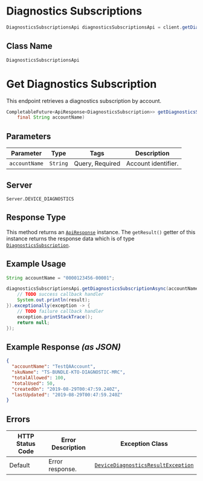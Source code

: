 # Diagnostics Subscriptions

```java
DiagnosticsSubscriptionsApi diagnosticsSubscriptionsApi = client.getDiagnosticsSubscriptionsApi();
```

## Class Name

`DiagnosticsSubscriptionsApi`


# Get Diagnostics Subscription

This endpoint retrieves a diagnostics subscription by account.

```java
CompletableFuture<ApiResponse<DiagnosticsSubscription>> getDiagnosticsSubscriptionAsync(
    final String accountName)
```

## Parameters

| Parameter | Type | Tags | Description |
|  --- | --- | --- | --- |
| `accountName` | `String` | Query, Required | Account identifier. |

## Server

`Server.DEVICE_DIAGNOSTICS`

## Response Type

This method returns an [`ApiResponse`](../../doc/api-response.md) instance. The `getResult()` getter of this instance returns the response data which is of type [`DiagnosticsSubscription`](../../doc/models/diagnostics-subscription.md).

## Example Usage

```java
String accountName = "0000123456-00001";

diagnosticsSubscriptionsApi.getDiagnosticsSubscriptionAsync(accountName).thenAccept(result -> {
    // TODO success callback handler
    System.out.println(result);
}).exceptionally(exception -> {
    // TODO failure callback handler
    exception.printStackTrace();
    return null;
});
```

## Example Response *(as JSON)*

```json
{
  "accountName": "TestQAAccount",
  "skuName": "TS-BUNDLE-KTO-DIAGNOSTIC-MRC",
  "totalAllowed": 100,
  "totalUsed": 50,
  "createdOn": "2019-08-29T00:47:59.240Z",
  "lastUpdated": "2019-08-29T00:47:59.240Z"
}
```

## Errors

| HTTP Status Code | Error Description | Exception Class |
|  --- | --- | --- |
| Default | Error response. | [`DeviceDiagnosticsResultException`](../../doc/models/device-diagnostics-result-exception.md) |

